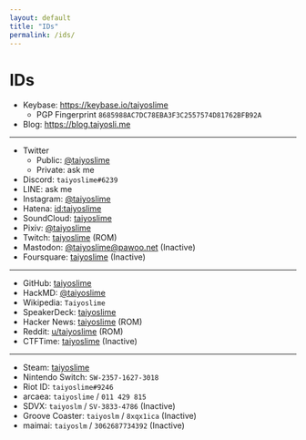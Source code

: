 ```yaml
---
layout: default
title: "IDs"
permalink: /ids/
---
```


# IDs

- Keybase: https://keybase.io/taiyoslime
    - PGP Fingerprint `8685988AC7DC78EBA3F3C2557574D81762BFB92A`
- Blog: https://blog.taiyosli.me

--- 

- Twitter
    - Public: [@taiyoslime](https://twitter.com/home)
    - Private: ask me
- Discord: `taiyoslime#6239`
- LINE: ask me
- Instagram: [@taiyoslime](https://www.instagram.com/taiyoslime/)
- Hatena: [id:taiyoslime](https://profile.hatena.ne.jp/taiyoslime/)
- SoundCloud: [taiyoslime](https://soundcloud.com/taiyoslime)
- Pixiv: [@taiyoslime](https://www.pixiv.net/users/18524104)
- Twitch: [taiyoslime](https://www.twitch.tv/taiyoslime) (ROM)
- Mastodon: [@taiyoslime@pawoo.net](https://pawoo.net/@taiyoslime) (Inactive)
- Foursquare: [taiyoslime](https://ja.foursquare.com/taiyoslime) (Inactive)

<!-- 
- YouTube: https://www.youtube.com/c/taiyoslime
- Facebook: (Inactive)
- TikTok: https://www.tiktok.com/@taiyoslime (Inactive)
-->

---

- GitHub: [taiyoslime](https://github.com/taiyoslime)
- HackMD: [@taiyoslime](https://hackmd.io/@taiyoslime)
- Wikipedia: `Taiyoslime`
- SpeakerDeck: [taiyoslime](https://speakerdeck.com/taiyoslime)
- Hacker News: [taiyoslime](https://news.ycombinator.com/user?id=taiyoslime) (ROM)
- Reddit: [u/taiyoslime](https://www.reddit.com/user/taiyoslime/) (ROM)
- CTFTime: [taiyoslime](https://ctftime.org/user/17091) (Inactive)

<!--
- Qiita: https://qiita.com/taiyoslime (Inactive)
- AtCoder: https://atcoder.jp/users/taiyoslime (Inactive)
- AOJ: https://onlinejudge.u-aizu.ac.jp/status/users/taiyoslime (Inactive)
-->

---

- Steam: [taiyoslime](https://steamcommunity.com/id/taiyoslime)
- Nintendo Switch: `SW-2357-1627-3018`
- Riot ID: `taiyoslime#9246`
- arcaea: `taiyoslime` / `011 429 815`
- SDVX: `taiyoslm` / `SV-3833-4786` (Inactive)
- Groove Coaster: `taiyoslm` / `8xqx1ica` (Inactive)
- maimai: `taiyoslm` / `3062687734392` (Inactive)